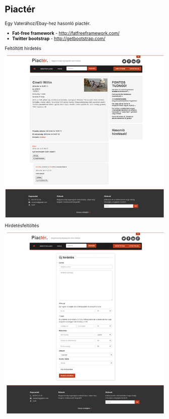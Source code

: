 # Piactér

Egy Vaterához/Ebay-hez hasonló piactér.

* **Fat-free framework** - http://fatfreeframework.com/
* **Twitter bootstrap** - http://getbootstrap.com/


Feltöltött hirdetés

![ScreenShot](https://raw.githubusercontent.com/yodeah/piacter/master/zDokument%C3%A1ci%C3%B3/hirdet%C3%A9s.png)

Hirdetésfeltöltés

![ScreenShot](https://raw.githubusercontent.com/yodeah/piacter/master/zDokument%C3%A1ci%C3%B3/hirdet%C3%A9sfelt%C3%B6lt%C3%A9s.png)
